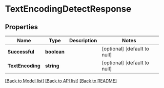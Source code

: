 # TextEncodingDetectResponse

## Properties
Name | Type | Description | Notes
------------ | ------------- | ------------- | -------------
**Successful** | **boolean** |  | [optional] [default to null]
**TextEncoding** | **string** |  | [optional] [default to null]

[[Back to Model list]](../README.md#documentation-for-models) [[Back to API list]](../README.md#documentation-for-api-endpoints) [[Back to README]](../README.md)



